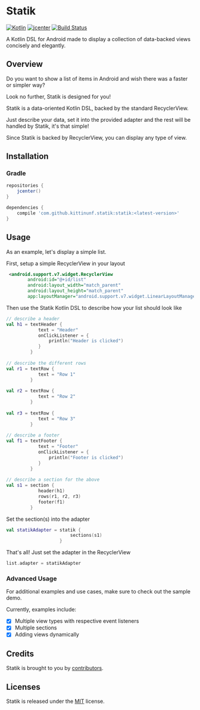 # Statik

[![Kotlin](https://img.shields.io/badge/Kotlin-1.2.60-blue.svg)](http://kotlinlang.org)
[![jcenter](https://api.bintray.com/packages/kittinunf/maven/Statik/images/download.svg)](https://bintray.com/kittinunf/maven/Statik/_latestVersion)
[![Build Status](https://travis-ci.org/kittinunf/Statik.svg?branch=master)](https://travis-ci.org/kittinunf/Statik)

A Kotlin DSL for Android made to display a collection of data-backed views concisely and elegantly.

## Overview

Do you want to show a list of items in Android and wish there was a faster or simpler way?

Look no further, Statik is designed for you!

Statik is a data-oriented Kotlin DSL, backed by the standard RecyclerView. 

Just describe your data, set it into the provided adapter and the rest will be handled by Statik, it's that simple!

Since Statik is backed by RecyclerView, you can display any type of view.

## Installation

### Gradle

``` Groovy
repositories {
    jcenter()
}

dependencies {
    compile 'com.github.kittinunf.statik:statik:<latest-version>'
}
```

## Usage

As an example, let's display a simple list.


First, setup a simple RecyclerView in your layout

```xml
 <android.support.v7.widget.RecyclerView
        android:id="@+id/list"
        android:layout_width="match_parent"
        android:layout_height="match_parent"
        app:layoutManager="android.support.v7.widget.LinearLayoutManager"/> 
```

Then use the Statik Kotlin DSL to describe how your list should look like

```kotlin
// describe a header
val h1 = textHeader {
            text = "Header"
            onClickListener = {
                println("Header is clicked")
            }
         }
         
// describe the different rows  
val r1 = textRow {
            text = "Row 1"
         }      
         
val r2 = textRow {
            text = "Row 2"
         }          
         
val r3 = textRow {
            text = "Row 3"
         }          
         
// describe a footer        
val f1 = textFooter {
            text = "Footer"
            onClickListener = {
                println("Footer is clicked")
            }
         }
        
// describe a section for the above
val s1 = section {
            header(h1)
            rows(r1, r2, r3)
            footer(f1)
         }
```    

Set the section(s) into the adapter    
```kotlin
val statikAdapter = statik { 
                        sections(s1)
                    }    
```    

That's all! Just set the adapter in the RecyclerView
```kotlin
list.adapter = statikAdapter
```

### Advanced Usage

For additional examples and use cases, make sure to check out the sample demo.

Currently, examples include: 

 - [x] Multiple view types with respective event listeners
 - [x] Multiple sections
 - [x] Adding views dynamically
 
## Credits

Statik is brought to you by [contributors](https://github.com/kittinunf/Statik/graphs/contributors).

## Licenses

Statik is released under the [MIT](https://opensource.org/licenses/MIT) license.
